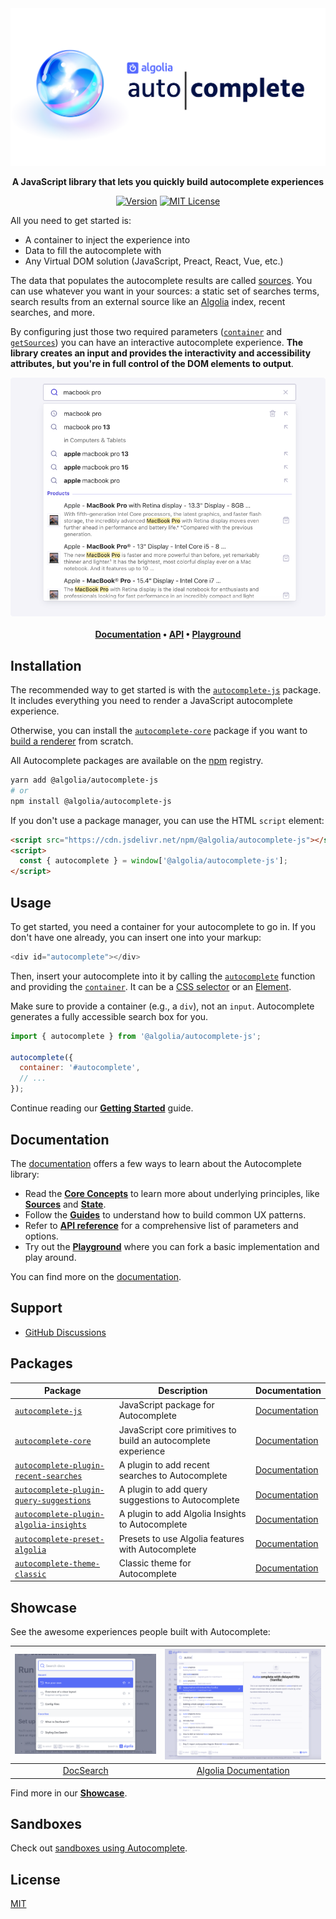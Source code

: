 <div align="center">
	<a href="https://www.algolia.com/doc/ui-libraries/autocomplete/introduction/what-is-autocomplete"><img src="./media/banner.png" alt="Autocomplete" width="1280"></a>
	<p>
		<strong>A JavaScript library that lets you quickly build autocomplete experiences</strong>
	</p>

[![Version](https://img.shields.io/npm/v/@algolia/autocomplete-js.svg?style=flat-square)](https://www.npmjs.com/package/@algolia/autocomplete-js) [![MIT License](https://img.shields.io/badge/License-MIT-green.svg?style=flat-square)](LICENSE)

</div>

All you need to get started is:

- A container to inject the experience into
- Data to fill the autocomplete with
- Any Virtual DOM solution (JavaScript, Preact, React, Vue, etc.)

The data that populates the autocomplete results are called [sources](https://www.algolia.com/doc/ui-libraries/autocomplete/core-concepts/sources). You can use whatever you want in your sources: a static set of searches terms, search results from an external source like an [Algolia](https://www.algolia.com/doc/guides/getting-started/what-is-algolia/) index, recent searches, and more.

By configuring just those two required parameters ([`container`](https://www.algolia.com/doc/ui-libraries/autocomplete/api-reference/autocomplete-js/autocomplete/#param-container) and [`getSources`](https://www.algolia.com/doc/ui-libraries/autocomplete/api-reference/autocomplete-js/autocomplete/#param-getsources)) you can have an interactive autocomplete experience. **The library creates an input and provides the interactivity and accessibility attributes, but you're in full control of the DOM elements to output**.

<p align="center">
  <a href="https://codesandbox.io/s/github/algolia/autocomplete/tree/next/examples/playground?file=/app.tsx">
    <img src="./media/screenshot.png" alt="Screenshot">
  </a>
  <br>
  <br>
  <strong>
  <a href="https://www.algolia.com/doc/ui-libraries/autocomplete/introduction/what-is-autocomplete">Documentation</a> •
  <a href="https://www.algolia.com/doc/ui-libraries/autocomplete/api-reference/autocomplete-js/autocomplete">API</a> •
  <a href="https://codesandbox.io/s/github/algolia/autocomplete/tree/next/examples/playground?file=/app.tsx">Playground</a>
  </strong>
</p>

## Installation

The recommended way to get started is with the [`autocomplete-js`](https://www.algolia.com/doc/ui-libraries/autocomplete/api-reference/autocomplete-js) package. It includes everything you need to render a JavaScript autocomplete experience.

Otherwise, you can install the [`autocomplete-core`](https://www.algolia.com/doc/ui-libraries/autocomplete/api-reference/autocomplete-core) package if you want to [build a renderer](https://www.algolia.com/doc/ui-libraries/autocomplete/guides/creating-a-renderer) from scratch.

All Autocomplete packages are available on the [npm](https://www.npmjs.com) registry.

```bash
yarn add @algolia/autocomplete-js
# or
npm install @algolia/autocomplete-js
```

If you don't use a package manager, you can use the HTML `script` element:

```html
<script src="https://cdn.jsdelivr.net/npm/@algolia/autocomplete-js"></script>
<script>
  const { autocomplete } = window['@algolia/autocomplete-js'];
</script>
```

## Usage

To get started, you need a container for your autocomplete to go in. If you don't have one already, you can insert one into your markup:

```js title="HTML"
<div id="autocomplete"></div>
```

Then, insert your autocomplete into it by calling the [`autocomplete`](https://www.algolia.com/doc/ui-libraries/autocomplete/api-reference/autocomplete-js/autocomplete/) function and providing the [`container`](https://www.algolia.com/doc/ui-libraries/autocomplete/api-reference/autocomplete-js/autocomplete/#param-container). It can be a [CSS selector](https://developer.mozilla.org/docs/Web/CSS/CSS_Selectors) or an [Element](https://developer.mozilla.org/docs/Web/API/HTMLElement).

Make sure to provide a container (e.g., a `div`), not an `input`. Autocomplete generates a fully accessible search box for you.

```js title="JavaScript"
import { autocomplete } from '@algolia/autocomplete-js';

autocomplete({
  container: '#autocomplete',
  // ...
});
```

Continue reading our [**Getting Started**](https://www.algolia.com/doc/ui-libraries/autocomplete/introduction/getting-started/#defining-where-to-put-your-autocomplete) guide.

## Documentation

The [documentation](https://www.algolia.com/doc/ui-libraries/autocomplete/introduction/what-is-autocomplete) offers a few ways to learn about the Autocomplete library:

- Read the [**Core Concepts**](https://www.algolia.com/doc/ui-libraries/autocomplete/core-concepts/basic-configuration-options/) to learn more about underlying principles, like [**Sources**](https://www.algolia.com/doc/ui-libraries/autocomplete/core-concepts/sources/) and [**State**](https://www.algolia.com/doc/ui-libraries/autocomplete/core-concepts/state/).
- Follow the [**Guides**](https://www.algolia.com/doc/ui-libraries/autocomplete/guides/adding-suggested-searches) to understand how to build common UX patterns.
- Refer to [**API reference**](https://www.algolia.com/doc/ui-libraries/autocomplete/api-reference/autocomplete-js) for a comprehensive list of parameters and options.
- Try out the [**Playground**](https://codesandbox.io/s/github/algolia/autocomplete/tree/next/examples/playground?file=/app.tsx) where you can fork a basic implementation and play around.

You can find more on the [documentation](https://www.algolia.com/doc/ui-libraries/autocomplete/introduction/what-is-autocomplete).

## Support

- [GitHub Discussions](https://github.com/algolia/autocomplete/discussions)

## Packages

| Package | Description | Documentation |
| --- | --- | --- |
| [`autocomplete-js`](packages/autocomplete-js) | JavaScript package for Autocomplete | [Documentation](https://www.algolia.com/doc/ui-libraries/autocomplete/api-reference/autocomplete-js) |
| [`autocomplete-core`](packages/autocomplete-core) | JavaScript core primitives to build an autocomplete experience | [Documentation](https://www.algolia.com/doc/ui-libraries/autocomplete/api-reference/autocomplete-core) |
| [`autocomplete-plugin-recent-searches`](packages/autocomplete-plugin-recent-searches) | A plugin to add recent searches to Autocomplete | [Documentation](https://www.algolia.com/doc/ui-libraries/autocomplete/api-reference/autocomplete-plugin-recent-searches) |
| [`autocomplete-plugin-query-suggestions`](packages/autocomplete-plugin-query-suggestions) | A plugin to add query suggestions to Autocomplete | [Documentation](https://www.algolia.com/doc/ui-libraries/autocomplete/api-reference/autocomplete-plugin-query-suggestions) |
| [`autocomplete-plugin-algolia-insights`](packages/autocomplete-plugin-algolia-insights) | A plugin to add Algolia Insights to Autocomplete | [Documentation](https://www.algolia.com/doc/ui-libraries/autocomplete/api-reference/autocomplete-plugin-algolia-insights) |
| [`autocomplete-preset-algolia`](packages/autocomplete-preset-algolia) | Presets to use Algolia features with Autocomplete | [Documentation](https://www.algolia.com/doc/ui-libraries/autocomplete/api-reference/autocomplete-preset-algolia) |
| [`autocomplete-theme-classic`](packages/autocomplete-theme-classic) | Classic theme for Autocomplete | [Documentation](https://www.algolia.com/doc/ui-libraries/autocomplete/api-reference/autocomplete-theme-classic) |

## Showcase

See the awesome experiences people built with Autocomplete:

| [![DocSearch](./media/showcase/docsearch.png)](https://docsearch.algolia.com) | [![Algolia Documentation](./media/showcase/algolia-documentation.png)](https://algolia.com/doc) |
| --- | --- |
| <div align="center"><a href="https://docsearch.algolia.com">DocSearch</a></div> | <div align="center"><a href="https://algolia.com/doc">Algolia Documentation</a></div> |

Find more in our [**Showcase**](https://www.algolia.com/doc/ui-libraries/autocomplete/introduction/showcase/).

## Sandboxes

Check out [sandboxes using Autocomplete](https://www.algolia.com/doc/ui-libraries/autocomplete/introduction/sandboxes).

## License

[MIT](LICENSE)
